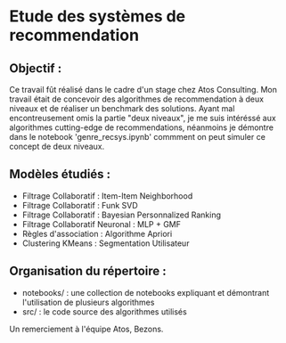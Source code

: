 # Etude des systèmes de recommendation

## Objectif :

Ce travail fût réalisé dans le cadre d'un stage chez Atos Consulting.
Mon travail était de concevoir des algorithmes de recommendation à deux niveaux et de réaliser un benchmark des solutions.
Ayant mal encontreusement omis la partie "deux niveaux", je me suis intéréssé aux algorithmes cutting-edge de recommendations, néanmoins je démontre dans le notebook 'genre_recsys.ipynb' commment on peut simuler ce concept de deux niveaux.


## Modèles étudiés :

+ Filtrage Collaboratif : Item-Item Neighborhood
+ Filtrage Collaboratif : Funk SVD
+ Filtrage Collaboratif : Bayesian Personnalized Ranking
+ Filtrage Collaboratif Neuronal : MLP + GMF
+ Règles d'association : Algorithme Apriori
+ Clustering KMeans : Segmentation Utilisateur


## Organisation du répertoire :

+ notebooks/ : une collection de notebooks expliquant et démontrant l'utilisation de plusieurs algorithmes
+ src/ : le code source des algorithmes utilisés

Un remerciement à l'équipe Atos, Bezons.
